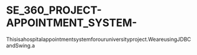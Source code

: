# SE_360_PROJECT-APPOINTMENT_SYSTEM-
Thisisahospitalappointmentsystemforouruniversityproject.WeareusingJDBCandSwing.a
